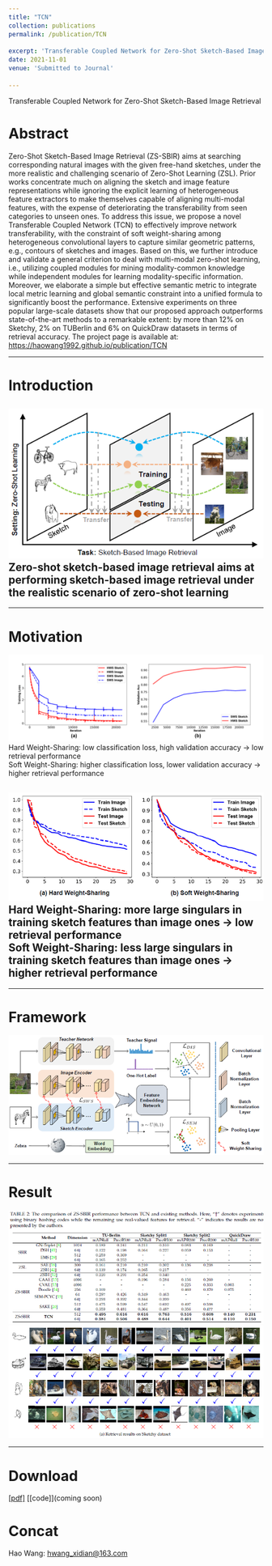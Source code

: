 ```yaml
---
title: "TCN"
collection: publications
permalink: /publication/TCN

excerpt: 'Transferable Coupled Network for Zero-Shot Sketch-Based Image Retrieval'
date: 2021-11-01
venue: 'Submitted to Journal'

---
```

Transferable Coupled Network for Zero-Shot Sketch-Based Image Retrieval  
# Abstract
Zero-Shot Sketch-Based Image Retrieval (ZS-SBIR) aims at searching corresponding natural 
images with the given free-hand sketches, under the more realistic and challenging scenario 
of Zero-Shot Learning (ZSL). Prior works concentrate much on aligning the sketch and image 
feature representations while ignoring the explicit learning of heterogeneous feature extractors 
to make themselves capable of aligning multi-modal features, with the expense of deteriorating the 
transferability from seen categories to unseen ones. To address this issue, we propose a novel 
Transferable Coupled Network (TCN) to effectively improve network transferability, with the constraint 
of soft weight-sharing among heterogeneous convolutional layers to capture similar geometric patterns, e.g., 
contours of sketches and images. Based on this, we further introduce and validate a general criterion 
to deal with multi-modal zero-shot learning, i.e., utilizing coupled modules for mining modality-common 
knowledge while independent modules for learning modality-specific information. Moreover, we elaborate 
a simple but effective semantic metric to integrate local metric learning and global semantic constraint 
into a unified formula to significantly boost the performance. Extensive experiments on three popular 
large-scale datasets show that our proposed approach outperforms state-of-the-art methods to a remarkable 
extent: by more than 12% on Sketchy, 2% on TUBerlin and 6% on QuickDraw datasets in terms of retrieval 
accuracy. The project page is available at: https://haowang1992.github.io/publication/TCN


---
# Introduction
![image](/files/Submitted2PAMI/intro.png)
Zero-shot sketch-based image retrieval aims at performing sketch-based image retrieval under the realistic scenario of zero-shot learning
---

---
# Motivation
![image](/files/Submitted2PAMI/moti.png)
Hard Weight-Sharing: low classification loss, high validation accuracy -> low retrieval performance  
Soft Weight-Sharing: higher classification loss, lower validation accuracy -> higher retrieval performance  

![image](/files/Submitted2PAMI/moti2.png)
Hard Weight-Sharing: more large singulars in training sketch features than image ones -> low retrieval performance  
Soft Weight-Sharing: less large singulars in training sketch features than image ones -> higher retrieval performance  
---

---
# Framework
![image](/files/Submitted2PAMI/framework.png)

---
# Result
![image](/files/Submitted2PAMI/res.png)
![image](/files/Submitted2PAMI/res2.png)

---
# Download
[[pdf]](/files/Submitted2PAMI/tcn.pdf)
[[code]](coming soon)


# Concat
Hao Wang: hwang_xidian@163.com

